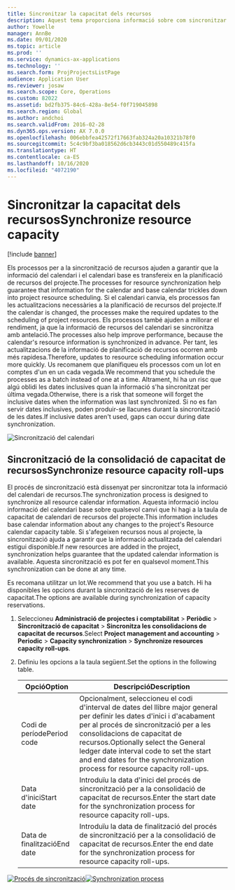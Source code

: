 ```yaml
---
title: Sincronitzar la capacitat dels recursos
description: Aquest tema proporciona informació sobre com sincronitzar la capacitat d'un recurs entre calendaris i projectes.
author: Yowelle
manager: AnnBe
ms.date: 09/01/2020
ms.topic: article
ms.prod: ''
ms.service: dynamics-ax-applications
ms.technology: ''
ms.search.form: ProjProjectsListPage
audience: Application User
ms.reviewer: josaw
ms.search.scope: Core, Operations
ms.custom: 82022
ms.assetid: bd2fb375-84c6-428a-8e54-f0f719045898
ms.search.region: Global
ms.author: andchoi
ms.search.validFrom: 2016-02-28
ms.dyn365.ops.version: AX 7.0.0
ms.openlocfilehash: 006ebbfea42572f17663fab324a20a10321b78f0
ms.sourcegitcommit: 5c4c9bf3ba018562d6cb3443c01d550489c415fa
ms.translationtype: HT
ms.contentlocale: ca-ES
ms.lasthandoff: 10/16/2020
ms.locfileid: "4072190"
---
```

# <a name="synchronize-resource-capacity"></a><span data-ttu-id="ad876-103">Sincronitzar la capacitat dels recursos</span><span class="sxs-lookup"><span data-stu-id="ad876-103">Synchronize resource capacity</span></span>

[!include [banner](../includes/banner.md)]

<span data-ttu-id="ad876-104">Els processos per a la sincronització de recursos ajuden a garantir que la informació del calendari i el calendari base es transfereix en la planificació de recursos del projecte.</span><span class="sxs-lookup"><span data-stu-id="ad876-104">The processes for resource synchronization help guarantee that information for the calendar and base calendar trickles down into project resource scheduling.</span></span> <span data-ttu-id="ad876-105">Si el calendari canvia, els processos fan les actualitzacions necessàries a la planificació de recursos del projecte.</span><span class="sxs-lookup"><span data-stu-id="ad876-105">If the calendar is changed, the processes make the required updates to the scheduling of project resources.</span></span> <span data-ttu-id="ad876-106">Els processos també ajuden a millorar el rendiment, ja que la informació de recursos del calendari se sincronitza amb antelació.</span><span class="sxs-lookup"><span data-stu-id="ad876-106">The processes also help improve performance, because the calendar's resource information is synchronized in advance.</span></span> <span data-ttu-id="ad876-107">Per tant, les actualitzacions de la informació de planificació de recursos ocorren amb més rapidesa.</span><span class="sxs-lookup"><span data-stu-id="ad876-107">Therefore, updates to resource scheduling information occur more quickly.</span></span> <span data-ttu-id="ad876-108">Us recomanem que planifiqueu els processos com un lot en comptes d'un en un cada vegada.</span><span class="sxs-lookup"><span data-stu-id="ad876-108">We recommend that you schedule the processes as a batch instead of one at a time.</span></span> <span data-ttu-id="ad876-109">Altrament, hi ha un risc que algú oblidi les dates inclusives quan la informació s'ha sincronitzat per última vegada.</span><span class="sxs-lookup"><span data-stu-id="ad876-109">Otherwise, there is a risk that someone will forget the inclusive dates when the information was last synchronized.</span></span> <span data-ttu-id="ad876-110">Si no es fan servir dates inclusives, poden produir-se llacunes durant la sincronització de les dates.</span><span class="sxs-lookup"><span data-stu-id="ad876-110">If inclusive dates aren't used, gaps can occur during date synchronization.</span></span>

![Sincronització del calendari](./media/projectresourcing04-1024x471.jpg)

## <a name="synchronize-resource-capacity-roll-ups"></a><span data-ttu-id="ad876-112">Sincronització de la consolidació de capacitat de recursos</span><span class="sxs-lookup"><span data-stu-id="ad876-112">Synchronize resource capacity roll-ups</span></span>

<span data-ttu-id="ad876-113">El procés de sincronització està dissenyat per sincronitzar tota la informació del calendari de recursos.</span><span class="sxs-lookup"><span data-stu-id="ad876-113">The synchronization process is designed to synchronize all resource calendar information.</span></span> <span data-ttu-id="ad876-114">Aquesta informació inclou informació del calendari base sobre qualsevol canvi que hi hagi a la taula de capacitat de calendari de recursos del projecte.</span><span class="sxs-lookup"><span data-stu-id="ad876-114">This information includes base calendar information about any changes to the project's Resource calendar capacity table.</span></span> <span data-ttu-id="ad876-115">Si s'afegeixen recursos nous al projecte, la sincronització ajuda a garantir que la informació actualitzada del calendari estigui disponible.</span><span class="sxs-lookup"><span data-stu-id="ad876-115">If new resources are added in the project, synchronization helps guarantee that the updated calendar information is available.</span></span> <span data-ttu-id="ad876-116">Aquesta sincronització es pot fer en qualsevol moment.</span><span class="sxs-lookup"><span data-stu-id="ad876-116">This synchronization can be done at any time.</span></span>

<span data-ttu-id="ad876-117">Es recomana utilitzar un lot.</span><span class="sxs-lookup"><span data-stu-id="ad876-117">We recommend that you use a batch.</span></span> <span data-ttu-id="ad876-118">Hi ha disponibles les opcions durant la sincronització de les reserves de capacitat.</span><span class="sxs-lookup"><span data-stu-id="ad876-118">The options are available during synchronization of capacity reservations.</span></span>

1. <span data-ttu-id="ad876-119">Seleccioneu **Administració de projectes i comptabilitat** &gt; **Periòdic** &gt; **Sincronització de capacitat** &gt; **Sincronitza les consolidacions de capacitat de recursos**.</span><span class="sxs-lookup"><span data-stu-id="ad876-119">Select **Project management and accounting** &gt; **Periodic** &gt; **Capacity synchronization** &gt; **Synchronize resources capacity roll-ups**.</span></span>
2. <span data-ttu-id="ad876-120">Definiu les opcions a la taula següent.</span><span class="sxs-lookup"><span data-stu-id="ad876-120">Set the options in the following table.</span></span>

    | <span data-ttu-id="ad876-121">Opció</span><span class="sxs-lookup"><span data-stu-id="ad876-121">Option</span></span>      | <span data-ttu-id="ad876-122">Descripció</span><span class="sxs-lookup"><span data-stu-id="ad876-122">Description</span></span> |
    |-------------|-------------|
    | <span data-ttu-id="ad876-123">Codi de període</span><span class="sxs-lookup"><span data-stu-id="ad876-123">Period code</span></span> | <span data-ttu-id="ad876-124">Opcionalment, seleccioneu el codi d'interval de dates del llibre major general per definir les dates d'inici i d'acabament per al procés de sincronització per a les consolidacions de capacitat de recursos.</span><span class="sxs-lookup"><span data-stu-id="ad876-124">Optionally select the General ledger date interval code to set the start and end dates for the synchronization process for resource capacity roll-ups.</span></span> |
    | <span data-ttu-id="ad876-125">Data d'inici</span><span class="sxs-lookup"><span data-stu-id="ad876-125">Start date</span></span>  | <span data-ttu-id="ad876-126">Introduïu la data d'inici del procés de sincronització per a la consolidació de capacitat de recursos.</span><span class="sxs-lookup"><span data-stu-id="ad876-126">Enter the start date for the synchronization process for resource capacity roll-ups.</span></span> |
    | <span data-ttu-id="ad876-127">Data de finalització</span><span class="sxs-lookup"><span data-stu-id="ad876-127">End date</span></span>    | <span data-ttu-id="ad876-128">Introduïu la data de finalització del procés de sincronització per a la consolidació de capacitat de recursos.</span><span class="sxs-lookup"><span data-stu-id="ad876-128">Enter the end date for the synchronization process for resource capacity roll-ups.</span></span> |

<span data-ttu-id="ad876-129">[![Procés de sincronització](./media/projectresourcing09.jpg)](./media/projectresourcing09.jpg)</span><span class="sxs-lookup"><span data-stu-id="ad876-129">[![Synchronization process](./media/projectresourcing09.jpg)](./media/projectresourcing09.jpg)</span></span>
